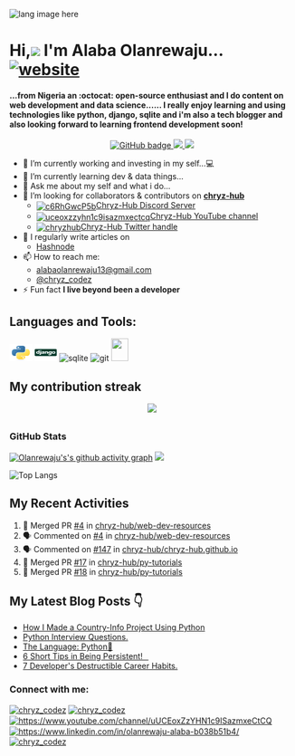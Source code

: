 <p align="left"><img width=15%" src="https://github.com/alansmathew/alansmathew/raw/master/lang.gif" alt="lang image here" /></p>


# Hi,<img src="https://media.giphy.com/media/hvRJCLFzcasrR4ia7z/giphy.gif" width="30px"> I'm Alaba Olanrewaju...  [<img src='https://cdn.jsdelivr.net/npm/simple-icons@3.0.1/icons/icloud.svg' alt='website' height='40'>](https://linktr.ee/chryz_codez) 
#### ...from Nigeria an :octocat: open-source enthusiast and I do content on web development and data science...... I really enjoy learning and using technologies like python, django, sqlite and i'm also a tech blogger and also looking forward to learning frontend development soon!

<p align="center">
  <a href="https://github.com/chryzcodez?tab=followers">
    <img src="https://img.shields.io/github/followers/chryzcodez?tab=followers?label=blue&logo=github&style=for-the-badge" alt="GitHub badge" />
  </a>
  <a href="http://twitter.com/chryz_codez">
    <img src="https://img.shields.io/twitter/follow/chryz_codez?label=Twitter&logo=twitter&style=for-the-badge" />
  </a>
  <a href="https://discord.gg/c6RhGwcP5b">
    <img src="https://img.shields.io/discord/808727269400772638?color=green&logo=Discord&style=for-the-badge" />
  </a>
</p>


- 🔭 I’m currently working and investing in my self...💻 
- 🌱 I’m currently learning dev & data things... 
- 💬 Ask me about my self and what i do... 
- 👯 I’m looking for  collaborators & contributors on [**chryz-hub**](https://github.com/chryz-hub) 
  - <a href="https://discord.gg/c6RhGwcP5b" target="blank"><img align="center" src="https://cdn.jsdelivr.net/npm/simple-icons@3.0.1/icons/discord.svg" alt="c6RhGwcP5b" height="30" width="40" />Chryz-Hub Discord Server</a>
  - <a href="https://www.youtube.com/channel/UCxro6LYOp3pmmuWDPMg-p1Q" target="blank"><img align="center" src="https://cdn.jsdelivr.net/npm/simple-icons@3.0.1/icons/youtube.svg" alt="uceoxzzyhn1c9isazmxectcq" height="30" width="40" />Chryz-Hub YouTube channel</a>
  - <a href="https://twitter.com/ChryzHub" target="blank"><img align="center" src="https://cdn.jsdelivr.net/npm/simple-icons@3.0.1/icons/twitter.svg" alt="chryzhub" height="30" width="40" />Chryz-Hub Twitter handle</a>
- 📝 I regularly write articles on 
  - [Hashnode](https://hashnode.com/@chryzcodez)
- 📫 How to reach me: 
  - alabaolanrewaju13@gmail.com
  - [@chryz_codez](https://twitter.com/chryz_codez)
- ⚡ Fun fact **I live beyond been a developer**

## Languages and Tools:
<p> <img src="https://raw.githubusercontent.com/devicons/devicon/master/icons/python/python-original.svg" alt="python" height="30" width="40"/> 
<img src="https://raw.githubusercontent.com/devicons/devicon/master/icons/django/django-original.svg" alt="django" height="30" width="40"/> 
<img src="https://www.vectorlogo.zone/logos/sqlite/sqlite-icon.svg" alt="sqlite" height="30" width="40"/> 
<img src="https://www.vectorlogo.zone/logos/git-scm/git-scm-icon.svg" alt="git" width="30" height="40"/> 
<img src="https://github.com/chryzcodez/chryzcodez/blob/main/regex.svg" width="30" height="40"/></p>


## My contribution streak
<!-- https://github.com/kcoder63/github-readme-streak-stats -->
<p align="center">
  <a href="https://github.com/chryzcodez/github-readme-streak-stats">
    <img src="https://github-readme-streak-stats.herokuapp.com/?user=chryzcodez&theme=dark&hide_border=true&background=0D1117&stroke=0000"/>
  </a><p>

## <h3 align="left">GitHub Stats</h3>
[![Olanrewaju's's github activity graph](https://activity-graph.herokuapp.com/graph?username=chryzcodez&theme=xcode)](https://git.io/chryzcodez)
<a href="">
  <img align="centre" src="https://github-readme-stats.vercel.app/api?username=chryzcodez&count_private=true&include_all_commits=true&show_icons=true&title_color=007bff&text_color=e7e7e7&icon_color=007bff&bg_color=171c28" />
<a />
  
![Top Langs](https://github-readme-stats.vercel.app/api/top-langs/?username=chryzcodez&layout=compact&title_color=007bff&text_color=e7e7e7&icon_color=007bff&bg_color=171c28)


## My Recent Activities
<!--START_SECTION:activity-->
1. 🎉 Merged PR [#4](https://github.com/chryz-hub/web-dev-resources/pull/4) in [chryz-hub/web-dev-resources](https://github.com/chryz-hub/web-dev-resources)
2. 🗣 Commented on [#4](https://github.com/chryz-hub/web-dev-resources/issues/4) in [chryz-hub/web-dev-resources](https://github.com/chryz-hub/web-dev-resources)
3. 🗣 Commented on [#147](https://github.com/chryz-hub/chryz-hub.github.io/issues/147) in [chryz-hub/chryz-hub.github.io](https://github.com/chryz-hub/chryz-hub.github.io)
4. 🎉 Merged PR [#17](https://github.com/chryz-hub/py-tutorials/pull/17) in [chryz-hub/py-tutorials](https://github.com/chryz-hub/py-tutorials)
5. 🎉 Merged PR [#18](https://github.com/chryz-hub/py-tutorials/pull/18) in [chryz-hub/py-tutorials](https://github.com/chryz-hub/py-tutorials)
<!--END_SECTION:activity-->


## My Latest Blog Posts 👇
<!-- HASHNODE_BLOG:START -->
- [How I Made a Country-Info Project Using Python](https://chryzcodez.hashnode.dev/how-i-made-a-country-info-project-using-python-ckntr5lnj06giass117ms8psf)
- [Python Interview Questions.](https://chryzcodez.hashnode.dev/python-interview-questions-cknrscbzo15ywlps17ouk2jkc)
- [The Language: Python🐍](https://chryzcodez.hashnode.dev/the-language-python-cknkrtypk031abms1gdq06bty)
- [6 Short Tips in Being Persistent!⠀](https://chryzcodez.hashnode.dev/6-short-tips-in-being-persistent-ckmvqchto0401wvs1g4333ni8)
- [7 Developer's Destructible Career Habits.](https://chryzcodez.hashnode.dev/7-developers-destructible-career-habits-ckmgwby76029ikks19ie16so9)
<!-- HASHNODE_BLOG:END -->

<h3 align="left">Connect with me:</h3>
<p align="left">
<a href="https://dev.to/chryz_codez" target="blank"><img align="center" src="https://cdn.jsdelivr.net/npm/simple-icons@3.0.1/icons/dev-dot-to.svg" alt="chryz_codez" height="30" width="40" /></a>
<a href="https://hashnode.com/@chryzcodez" target="blank"><img align="center" src="https://cdn.jsdelivr.net/npm/simple-icons@3.0.1/icons/hashnode.svg" alt="chryz_codez" height="30" width="40" /></a>  
<a href="https://www.youtube.com/channel/UCEoxZzYHN1c9ISazmxeCtCQ" target="blank"><img align="center" src="https://cdn.jsdelivr.net/npm/simple-icons@3.0.1/icons/youtube.svg" alt="https://www.youtube.com/channel/uUCEoxZzYHN1c9ISazmxeCtCQ" height="30" width="40" /></a>
<a href="https://www.linkedin.com/in/olanrewaju-alaba-b038b51b4/" target="blank"><img align="center" src="https://cdn.jsdelivr.net/npm/simple-icons@3.0.1/icons/linkedin.svg" alt="https://www.linkedin.com/in/olanrewaju-alaba-b038b51b4/" height="30" width="40" /></a>
<a href="https://twitter.com/chryz_codez" target="blank"><img align="center" src="https://cdn.jsdelivr.net/npm/simple-icons@3.0.1/icons/twitter.svg" alt="chryz_codez" height="30" width="40" /></a> 
</p>
